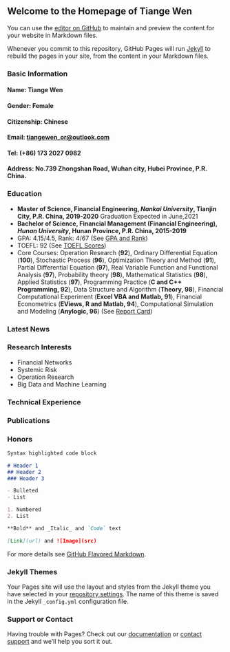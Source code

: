 ## Welcome to the Homepage of Tiange Wen

You can use the [editor on GitHub](https://github.com/Tiangewen-1125/tiangewen.github.io/edit/master/README.md) to maintain and preview the content for your website in Markdown files.

Whenever you commit to this repository, GitHub Pages will run [Jekyll](https://jekyllrb.com/) to rebuild the pages in your site, from the content in your Markdown files.

### Basic Information
#### Name: Tiange Wen
#### Gender: Female
#### Citizenship: Chinese
#### Email: tiangewen_or@outlook.com
#### Tel: (+86) 173 2027 0982
#### Address: No.739 Zhongshan Road, Wuhan city, Hubei Province, P.R. China.

### Education
- **Master of Science, Financial Engineering, _Nankai University_, Tianjin City, P.R. China, 2019-2020**
Graduation Expected in June,2021
- **Bachelor of Science, Financial Management (Financial Engineering), _Hunan University_, Hunan Province, P.R. China, 2015-2019**
- GPA: 4.15/4.5, Rank: 4/67 (See [GPA and Rank](/gpa&rank.png))
- TOEFL: 92 (See [TOEFL Scores](/toefl.png))
- Core Courses: Operation Research (**92**), Ordinary Differential Equation (**100**), Stochastic Process (**96**), Optimization Theory and Method (**91**), Partial Differential Equation (**97**), Real Variable Function and Functional Analysis (**97**), Probability theory (**98**), Mathematical Statistics (**98**), Applied Statistics (**97**), Programming Practice (**C and C++ Programming, 92**), Data Structure and Algorithm (**Theory, 98**), Financial Computational Experiment (**Excel VBA and Matlab, 91**), Financial Econometrics (**EViews, R and Matlab, 94**), Computational Simulation and Modeling (**Anylogic, 96**) (See [Report Card](/reportcard.png))


### Latest News
### Research Interests
- Financial Networks
- Systemic Risk
- Operation Research
- Big Data and Machine Learning

### Technical Experience
### Publications
### Honors

```markdown
Syntax highlighted code block

# Header 1
## Header 2
### Header 3

- Bulleted
- List

1. Numbered
2. List

**Bold** and _Italic_ and `Code` text

[Link](url) and ![Image](src)
```

For more details see [GitHub Flavored Markdown](https://guides.github.com/features/mastering-markdown/).

### Jekyll Themes

Your Pages site will use the layout and styles from the Jekyll theme you have selected in your [repository settings](https://github.com/Tiangewen-1125/tiangewen.github.io/settings). The name of this theme is saved in the Jekyll `_config.yml` configuration file.

### Support or Contact

Having trouble with Pages? Check out our [documentation](https://help.github.com/categories/github-pages-basics/) or [contact support](https://github.com/contact) and we’ll help you sort it out.
